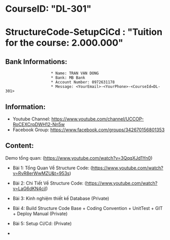 # CourseID: "DL-301" 
# StructureCode-SetupCiCd : "Tuition for the course: 2.000.000"
  ## Bank Informations:  
                        * Name: TRAN VAN DONG 
                        * Bank: MB Bank
                        * Account Number: 0972631178
                        * Message: <YourEmail>-<YourPhone>-<CourseId=DL-301>
  ## Information:
 - Youtube Channel: https://www.youtube.com/channel/UCCOP-RoCEXCrpDWH12-Nn5w
 - Facebook Group: https://www.facebook.com/groups/342670156801353
  ## Content:
  
Demo tổng quan: (https://www.youtube.com/watch?v=3QqqXJd1Yn0)
    
- Bài 1: Tổng Quan Về Structure Code: (https://www.youtube.com/watch?v=RvR8erWwMZU&t=953s)
    
- Bài 2: Chi Tiết Về Structure Code: (https://www.youtube.com/watch?v=LaG6dKN4cjI)
    
- Bài 3: Kinh nghiệm thiết kế Database (Private)
    
- Bài 4: Build Structure Code Base + Coding Convention + UnitTest + GIT + Deploy Manual (Private)
    
- Bài 5: Setup Ci/Cd: (Private)
- 

